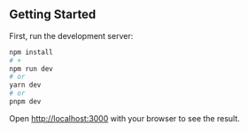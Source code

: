 ## Getting Started

First, run the development server:

```bash
npm install
# +
npm run dev
# or
yarn dev
# or
pnpm dev
```

Open [http://localhost:3000](http://localhost:3000) with your browser to see the result.